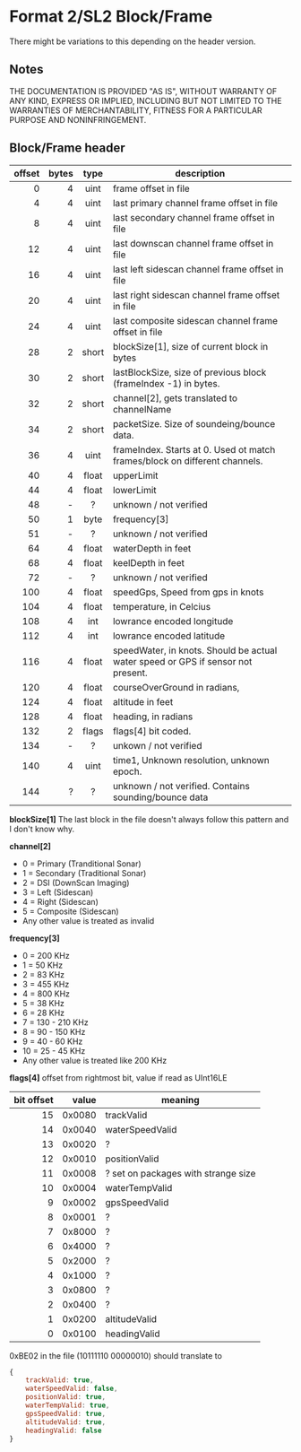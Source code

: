# Format 2/SL2 Block/Frame
There might be variations to this depending on the header version.
## Notes
THE DOCUMENTATION IS PROVIDED "AS IS", WITHOUT WARRANTY OF ANY KIND, EXPRESS OR
IMPLIED, INCLUDING BUT NOT LIMITED TO THE WARRANTIES OF MERCHANTABILITY,
FITNESS FOR A PARTICULAR PURPOSE AND NONINFRINGEMENT.

## Block/Frame header
|offset| bytes | type  | description
| ---: |  ---: | :---: | ---
|    0 |     4 | uint  | frame offset in file
|    4 |     4 | uint  | last primary channel frame offset in file
|    8 |     4 | uint  | last secondary channel frame offset in file
|   12 |     4 | uint  | last downscan channel frame offset in file
|   16 |     4 | uint  | last left sidescan channel frame offset in file
|   20 |     4 | uint  | last right sidescan channel frame offset in file
|   24 |     4 | uint  | last composite sidescan channel frame offset in file
|   28 |     2 | short | blockSize[1], size of current block in bytes
|   30 |     2 | short | lastBlockSize, size of previous block (frameIndex -1) in bytes.
|   32 |     2 | short | channel[2], gets translated to channelName
|   34 |     2 | short | packetSize. Size of soundeing/bounce data.
|   36 |     4 | uint  | frameIndex. Starts at 0. Used ot match frames/block on different channels.
|   40 |     4 | float | upperLimit
|   44 |     4 | float | lowerLimit
|   48 |     - | ?     | unknown / not verified
|   50 |     1 | byte  | frequency[3]
|   51 |     - | ?     | unknown / not verified
|   64 |     4 | float | waterDepth in feet
|   68 |     4 | float | keelDepth in feet
|   72 |     - | ?     | unknown / not verified
|  100 |     4 | float | speedGps, Speed from gps in knots
|  104 |     4 | float | temperature, in Celcius
|  108 |     4 | int   | lowrance encoded longitude
|  112 |     4 | int   | lowrance encoded latitude
|  116 |     4 | float | speedWater, in knots. Should be actual water speed or GPS if sensor not present.
|  120 |     4 | float | courseOverGround in radians,
|  124 |     4 | float | altitude in feet
|  128 |     4 | float | heading, in radians
|  132 |     2 | flags | flags[4] bit coded.
|  134 |     - | ?     | unkown / not verified
|  140 |     4 | uint  | time1, Unknown resolution, unknown epoch.
|  144 |     ? | ?     | unknown / not verified. Contains sounding/bounce data

__blockSize[1]__ The last block in the file doesn't always follow this pattern and I don't know why.

__channel[2]__
* 0 = Primary (Tranditional Sonar)
* 1 = Secondary (Traditional Sonar)
* 2 = DSI (DownScan Imaging)
* 3 = Left (Sidescan)
* 4 = Right (Sidescan)
* 5 = Composite (Sidescan)
* Any other value is treated as invalid


__frequency[3]__
* 0 = 200 KHz
* 1 = 50 KHz
* 2 = 83 KHz 
* 3 = 455 KHz
* 4 = 800 KHz
* 5 = 38 KHz
* 6 = 28 KHz
* 7 = 130 - 210 KHz
* 8 = 90 - 150 KHz
* 9 = 40 - 60 KHz
* 10 = 25 - 45 KHz
* Any other value is treated like 200 KHz

__flags[4]__
offset from rightmost bit, value if read as UInt16LE

|bit offset | value |meaning
|     ---: |    ---: | -------
|       15 |  0x0080 | trackValid
|       14 |  0x0040 | waterSpeedValid
|       13 |  0x0020 | ?
|       12 |  0x0010 | positionValid
|       11 |  0x0008 | ? set on packages with strange size
|       10 |  0x0004 | waterTempValid
|        9 |  0x0002 | gpsSpeedValid
|        8 |  0x0001 | ?
|        7 |  0x8000 | ?
|        6 |  0x4000 | ?
|        5 |  0x2000 | ?
|        4 |  0x1000 | ?
|        3 |  0x0800 | ?
|        2 |  0x0400 | ?
|        1 |  0x0200 | altitudeValid
|        0 |  0x0100 | headingValid

0xBE02 in the file (10111110 00000010) should translate to
```javascript
{
    trackValid: true,
    waterSpeedValid: false,
    positionValid: true,
    waterTempValid: true,
    gpsSpeedValid: true,
    altitudeValid: true,
    headingValid: false
}
```